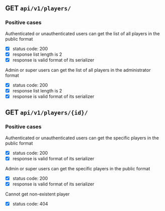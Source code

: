 ## GET `api/v1/players/`

### Positive cases

Authenticated or unauthenticated users can get the list of all players in the public format

-   [x] status code: 200
-   [x] response list length is 2
-   [x] response is valid format of its serializer

Admin or super users can get the list of all players in the administrator format

-   [x] status code: 200
-   [x] response list length is 2
-   [x] response is valid format of its serializer

## GET `api/v1/players/{id}/`

### Positive cases

Authenticated or unauthenticated users can get the specific players in the public format

-   [x] status code: 200
-   [x] response is valid format of its serializer

Admin or super users can get the specific players in the public format

-   [x] status code: 200
-   [x] response is valid format of its serializer

Cannot get non-existent player

-   [x] status code: 404
